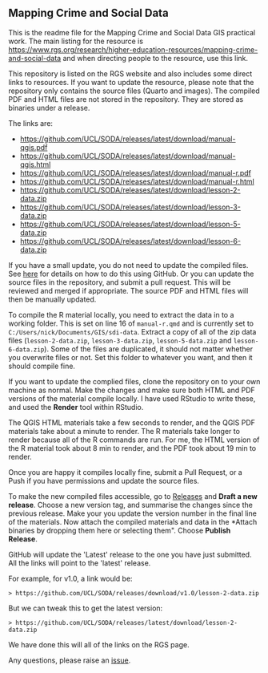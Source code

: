 
## Mapping Crime and Social Data

This is the readme file for the Mapping Crime and Social Data GIS practical work. The main listing for the resource is https://www.rgs.org/research/higher-education-resources/mapping-crime-and-social-data and when directing people to the resource, use this link. 

This repository is listed on the RGS website and also includes some direct links to resources. If you want to update the resource, please note that the repository only contains the source files (Quarto and images). The compiled PDF and HTML files are not stored in the repository. They are stored as binaries under a release. 

The links are:
- https://github.com/UCL/SODA/releases/latest/download/manual-qgis.pdf
- https://github.com/UCL/SODA/releases/latest/download/manual-qgis.html
- https://github.com/UCL/SODA/releases/latest/download/manual-r.pdf
- https://github.com/UCL/SODA/releases/latest/download/manual-r.html
- https://github.com/UCL/SODA/releases/latest/download/lesson-2-data.zip
- https://github.com/UCL/SODA/releases/latest/download/lesson-3-data.zip
- https://github.com/UCL/SODA/releases/latest/download/lesson-5-data.zip
- https://github.com/UCL/SODA/releases/latest/download/lesson-6-data.zip

If you have a small update, you do not need to update the compiled files. See [here](editing-on-github.md) for details on how to do this using GitHub. Or you can update the source files in the repository, and submit a pull request. This will be reviewed and merged if appropriate. The source PDF and HTML files will then be manually updated. 

To compile the R material locally, you need to extract the data in to a working folder. This is set on line 16 of `manual-r.qmd` and is currently set to `C:/Users/nick/Documents/GIS/sdi-data`. Extract a copy of all of the zip data files (`lesson-2-data.zip`, `lesson-3-data.zip`, `lesson-5-data.zip` and `lesson-6-data.zip`). Some of the files are duplicated, it should not matter whether you overwrite files or not. Set this folder to whatever you want, and then it should compile fine. 

If you want to update the complied files, clone the repository on to your own machine as normal. Make the changes and make sure both HTML and PDF versions of the material compile locally. I have used RStudio to write these, and used the **Render** tool within RStudio. 

The QGIS HTML materials take a few seconds to render, and the QGIS PDF materials take about a minute to render. The R materials take longer to render because all of the R commands are run. For me, the HTML version of the R material took about 8 min to render, and the PDF took about 19 min to render. 

Once you are happy it compiles locally fine, submit a Pull Request, or a Push if you have permissions and update the source files. 

To make the new compiled files accessible, go to [Releases](https://github.com/UCL/SODA/releases) and **Draft a new release**. Choose a new version tag, and summarise the changes since the previous release. Make your you update the version number in the final line of the materials. Now attach the compiled materials and data in the *Attach binaries by dropping them here or selecting them". Choose **Publish Release**. 

GitHub will update the 'Latest' release to the one you have just submitted. All the links will point to the 'latest' release. 

For example, for v1.0, a link would be:

	> https://github.com/UCL/SODA/releases/download/v1.0/lesson-2-data.zip

But we can tweak this to get the latest version:

	> https://github.com/UCL/SODA/releases/latest/download/lesson-2-data.zip

We have done this will all of the links on the RGS page. 

Any questions, please raise an [issue](https://github.com/UCL/SODA/issues). 
